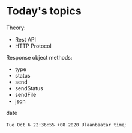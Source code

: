 
# Today's topics

Theory:

* Rest API
* HTTP Protocol

Response object methods:

* type
* status
* send
* sendStatus
* sendFile
* json

date

`Tue Oct 6 22:36:55 +08 2020 Ulaanbaatar time`;
